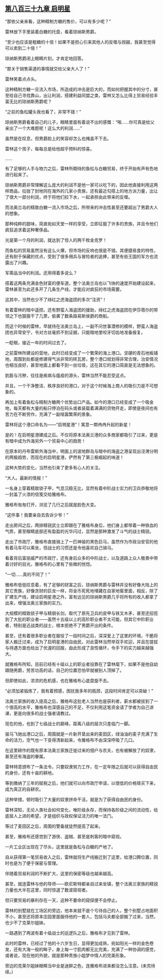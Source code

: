 ## [第八百三十九章 启明星](https://www.xxbiquge.com/11_11222/9017848.html)


  “那依父亲来看，这种精制方糖的售价，可以有多少呢？”

  雷林放下手里装着白糖的托盘，看着琼纳斯男爵。

  “至少也应该是粗糖的十倍！如果不是担心引来其他人的反噬与觊觎，我甚至觉得可以卖到二十倍！”

  琼纳斯男爵闭上眼睛片刻，才肯定地回答。

  “那关于销售渠道的事情就交给父亲大人了！”

  雷林笑着点点头。

  这种精制方糖一旦流入市场，所造成的冲击是巨大的，而如何把握其中的分寸，甚至给自己寻找靠山，出让利润，搭建利益同盟之类，雷林又怎么比得上贸易经验丰富无比的琼纳斯男爵呢？

  “之前的鱼松罐头我也看了，非常不错！”

  琼纳斯男爵看着自己的儿子，眼睛里面有着说不出的感慨：“唉……你可真是给父亲出了一个大难题呢！这么大的利润……”

  虽然是在叹息，但男爵脸上的笑容却怎么也掩盖不下去。

  雷林这个孩子，每每总是给他超乎预料的惊喜。

  ……

  有了足够的人手与物力之后，雷林所期待的鱼松与白糖贸易，终于开始有声有色地进行起来了。

  琼纳斯男爵非常理解这么庞大的利润不是他一家可以吃下的，因此他直接利用这两样商品，拉拢了封地同在海外的几家小贵族，还有最近勾搭上的地方派力量，出让了很大一部分利润，终于将他们拉下水，一起承担由此带来的反噬。

  而法奥兰岛的精致白糖一流入市场之后，所带来的冲击性甚至还要超出了男爵大人的想象。

  那种纯粹的甜味，简直宛如天堂一样的享受，立即征服了许多的贵族，并且令他们疯狂追求着这种奢侈品。

  光是第一个月的利润，就达到了惊人的两千枚金克罗！

  而鱼松的贸易虽然没有这么火爆，但市场的反响也很是不错。其便捷易食的特性，还有耐于保藏的优点，受到了很多佣兵与冒险者的追捧，甚至有些王国的军方也流露出了兴趣。

  军需品当中的利润。还用得着多说么？

  搭着这两条充满金色财富的便车道，整个法奥兰岛也以飞快的速度开始建设起来，雷林甚至为此还多开了几条生产线，才能应对疯狂的市场需要。

  这其中，当然也少不了绯红之虎海盗团的多次“注资”！

  有着雷林的暗中遥控。还有野蛮人海盗团的援助，绯红之虎海盗团在伊莎蓓尔的带领之下也狠狠干了几票，偷袭了数条路易斯侯爵的商船。

  而这个时候的雷林，早就待在法奥兰岛上，一副不问世事潜修的模样，野蛮人海盗团也异常安宁，令对方丝毫抓不到证据，只能暗地里咬牙切齿地准备报复。

  一眨眼，接近一年的时间过去了。

  之前雷林所建设的营地，此时已经变成了一个繁荣的海上港口。坚硬的青石地板铺地，周围到处都是修建得气派非常的砖瓦房，整个港口规划得非常合理，治安情况也相当良好，甚至地面上都看不到一丝垃圾，这在其它的港口简直是无法想象的。

  肮脏与污秽，往往是疾病与瘟疫的源头，雷林当然不能忍受这点。

  并且，一个干净整洁、秩序良好的港口，对于这个时候海上商人的吸引力是不可想象的。

  再加上有着鱼松与精制方糖两个优势出口产品。如今的港口已经变成了一个吸金地，每天都有大量的船只停泊在码头或者装载着满满的货物开走，即使是夜间也有苦力在不断劳作，充满了一副喧嚣繁荣的景象。

  雷林将这个港口命名为——“启明星港”！寓意一颗冉冉升起的新星！

  是的！在启明星港建成之后。不仅将原本法奥兰港的众多商家都吸引了过来，更是有暗中成为外海另外一个贸易中心的趋势！

  在原本的丹布雷斯外海当中，明面上的波地群岛与暗中的海盗之港呈现出泾渭分明的两极趋势，而现在的启明星港，俨然有了第三极崛起的味道！

  这种大势的变化，当然也引来了更多有心人的关注。

  “大人。最新的情报！”

  一名身上穿着精致锁子甲，气息沉稳无比，显然有着中阶战士实力的卫兵恭敬地将一封盖了火漆的信笺交给雅格布。

  雅格布匆匆打开，浏览了几行之后就是脸色大变。

  “这件事！我要亲自去告诉少爷！”

  走出房间之后，两排精锐武士立即跟在了雅格布身后，他们身上都带着一种铁血的气质，甚至眼睛底部还有盈盈的光华闪过，显然是那种激发了斗气的战士精锐。

  走出了市政厅，雅格布直接骑上了一匹神骏的黑色巨马，虽然作为市政治安官的他有着马车可以乘坐，但战士的习惯还是令他喜欢自己骑马。

  看着背后富丽威严的市政厅，还有身后众多的中阶战士，以及道路上众人敬畏中带着讨好的目光，雅格布的心里有了些微的恍惚。

  “一切……真的不同了！”

  雅格布低低叹息着，有了足够的财富之后，琼纳斯男爵与雷林并没有好像大陆上的其它贵族，好像贪财的巨龙一样，将金币死死地埋藏在自家地窖里面，相反，除了扩建生产线，建设启明星港之外，富有远见的琼纳斯男爵几乎将所有的收入都拿了出来，增强法奥兰家族的实力。

  大规模的精致锁子甲与精钢长剑，取代了原先卫兵的皮甲与铁叉木矛，甚至还招揽到了大批的职业者——虽然十五级以上的高阶职业者不太可能，但其它中阶职业者，特别是近战类的战士，根本拒绝不了男爵开出的条件。

  甚至，还有着很多职业者在服役了一段时间之后，深深爱上了这里的环境，干脆将家人搬迁过来，成为了启明星港的自由民，对此雷林当然举双手欢迎，并且在提拔与待遇方面也给出了优渥的回报，由此形成了良性循环，令手下的实力越来越强大。

  就雅格布所知，目前已经有十级以上的职业者投靠在了雷林麾下，如果不是他自幼跟随男爵，劳苦功高的话，自己的位置恐怕早就被别人顶掉了。

  但即使如此，浓浓的危机感，也在雅格布心底盘旋不去。

  “必须加紧锻炼了，我有着预感，困扰我多年的瓶颈，这段时间肯定可以突破！”

  法奥兰家族的收入提高之后，雅格布这批老人当然也是获利者，薪水都被拔到了一个很高的水平，雅格布也深感自己的不足，不仅利用这笔资金请了学者为自己讲课，更是向很多的战士强者请教过。

  现在的他，也到了七级战士的巅峰，距离八级的层次只差临门一脚。

  骏马飞驰出港口之后，周围就是一片新开垦出来的麦田区，绿油油的麦子充满了生命的活力，空气也一下变得清新起来，令雅格布不由深深呼吸了几口。

  在这里耕作的既有原本法奥兰家族迁徙过来的佃户与农夫，也有被解放了的奴隶，甚至还有海盗的眷属。

  雷林特意颁布了一条法令，只要奴隶努力工作，在一定年限之后就可以获得自由民的身份，还有十亩的耕地。

  等到缴纳了三年的赋税之后，他们就可以向市政厅申请，以很低的价格赎买下来，成为真正的自耕农。

  这种举措，顿时吸引了大量的奴隶拼命干活，就是为了获得自由民的身份。

  雷林深知，无论人类社会如何变化，唯阶级永存，而保持各阶级之间的流动性，给底层人上进的希望，才是组织与政权保证活力的唯一法门。

  等过了麦田区之后，周围的警备就徒然提高了起来。

  甚至，雅格布还感觉到了游侠、盗贼、甚至是刺客的暗中窥视。

  一片工业区出现在了尽头，这里就是鱼松与白糖的产地了。

  自从获得第一笔贸易收入之后，雷林就将生产线搬迁到了这里，给港口腾位置，同时也是为了便于保密与管理。

  伴随着贸易利润的不断扩大，这里的保密等级也越来越高。

  甚至，就连雷林与他的导师——欧尼斯特都亲自过来坐镇，整个法奥兰家族的精锐力量也大半在这里，同时惊退了数波窥视者。

  但只要贸易的暴利存在一天，这种不要命的窥探便不会停止。

  雷林的别墅就在工场区的旁边，他本来就不是个亏待自己的人，整个别墅占地面积不小，甚至还将原本庄园里面服侍他的一套人，包括马夫都全部搬了过来，当然，也少不了克莱尔姐妹。

  一路遇到了两波有着十级战士的巡逻队之后，雅格布才见到了雷林。

  此时的雷林，已经过了他的十六岁生日，显得更加成熟，宛如阳光一样的金色卷发，还有大海一般的眸子，身上每一寸肌肉都无比完美，充满了一种协调的感觉，或者说，现在他的外貌，就是那种贵族小姐梦中情人的完美形象。

  旁边的克莱尔姐妹眼睛当中全是迷醉之色，连雅格布进来都没怎么注意。(未完待续。)
